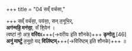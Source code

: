 +++
title = "04 सव्ँ वर्चसा,"

+++
सव्ँ वर्च॑सा॒, पय॑सा॒, सन् त॒नूभि॒र्,  
**अग॑न्महि॒ मन॑सा॒**, सँ शि॒वेन॑ ।  
त्वष्टा॑ नो॒ अत्र॒ **वरि॑वᳵ**+++(→वरीयः इति शौनके)+++ **कृणोतु** [46]  
**अनु॑ मार्ष्टु** त॒नुवो॒ यद् **विलि॑ष्टम्**+++(→विरिष्टम् इति शौनके)+++ ॥